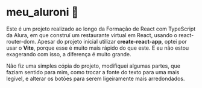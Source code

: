 # meu_aluroni 🤌

Este é um projeto realizado ao longo da Formação de React com TypeScript da Alura, em que construí um restaurante virtual em React, usando o react-router-dom. Apesar do projeto inicial utilizar **create-react-app**, optei por usar o **Vite**, porque esse é muito mais rápido do que este. E eu não estou exagerando com isso, a diferença é muito grande.

Não fiz uma simples cópia do projeto, modifiquei algumas partes, que faziam sentido para mim, como trocar a fonte do texto para uma mais legível, e alterar os botões para serem ligeiramente mais arredondados.
